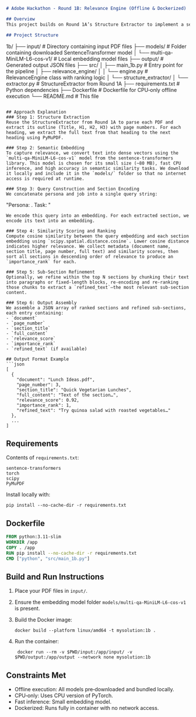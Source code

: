 ```markdown
# Adobe Hackathon - Round 1B: Relevance Engine (Offline & Dockerized)

## Overview
This project builds on Round 1A’s Structure Extractor to implement a semantic Relevance Engine. Given a collection of PDF documents, a persona, and a job‑to‑be‑done string, it returns a ranked list of the most relevant sections and refined sub‑sections. The pipeline runs entirely offline, on CPU, and is packaged in Docker.

## Project Structure
```

1b/
├── input/                             # Directory containing input PDF files
├── models/                            # Folder containing downloaded SentenceTransformer model
│   └── multi-qa-MiniLM-L6-cos-v1/     # Local embedding model files
├── output/                            # Generated output JSON files
├── src/
│   ├── main\_1b.py                     # Entry point for the pipeline
│   ├── relevance\_engine/
│   │   └── engine.py                  # RelevanceEngine class with ranking logic
│   └── structure\_extractor/
│       └── extractor.py               # StructureExtractor from Round 1A
├── requirements.txt                   # Python dependencies
├── Dockerfile                         # Dockerfile for CPU‑only offline execution
└── README.md                          # This file

```

## Approach Explanation
### Step 1: Structure Extraction  
Reuse the StructureExtractor from Round 1A to parse each PDF and extract its outline (Title, H1, H2, H3) with page numbers. For each heading, we extract the full text from that heading to the next heading using PyMuPDF.

### Step 2: Semantic Embedding  
To capture relevance, we convert text into dense vectors using the `multi-qa-MiniLM-L6-cos-v1` model from the sentence-transformers library. This model is chosen for its small size (~80 MB), fast CPU inference, and high accuracy in semantic similarity tasks. We download it locally and include it in the `models/` folder so that no internet access is required at runtime.

### Step 3: Query Construction and Section Encoding  
We concatenate persona and job into a single query string:  
```

"Persona: <persona>. Task: <job-to-be-done>"

````
We encode this query into an embedding. For each extracted section, we encode its text into an embedding.

### Step 4: Similarity Scoring and Ranking  
Compute cosine similarity between the query embedding and each section embedding using `scipy.spatial.distance.cosine`. Lower cosine distance indicates higher relevance. We collect metadata (document name, section title, page number, full text) and similarity scores, then sort all sections in descending order of relevance to produce an `importance_rank` for each.

### Step 5: Sub‑Section Refinement  
Optionally, we refine within the top N sections by chunking their text into paragraphs or fixed‐length blocks, re‑encoding and re‑ranking those chunks to extract a `refined_text`—the most relevant sub‑section content.

### Step 6: Output Assembly  
We assemble a JSON array of ranked sections and refined sub‑sections, each entry containing:
- `document`
- `page_number`
- `section_title`
- `full_content`
- `relevance_score`
- `importance_rank`
- `refined_text` (if available)

## Output Format Example  
```json
[
  {
    "document": "Lunch Ideas.pdf",
    "page_number": 3,
    "section_title": "Quick Vegetarian Lunches",
    "full_content": "Text of the section…",
    "relevance_score": 0.92,
    "importance_rank": 1,
    "refined_text": "Try quinoa salad with roasted vegetables…"
  },
  ...
]
````

## Requirements

Contents of `requirements.txt`:

```
sentence-transformers
torch
scipy
PyMuPDF
```

Install locally with:

```
pip install --no-cache-dir -r requirements.txt
```

## Dockerfile

```dockerfile
FROM python:3.11-slim
WORKDIR /app
COPY . /app
RUN pip install --no-cache-dir -r requirements.txt
CMD ["python", "src/main_1b.py"]
```

## Build and Run Instructions

1. Place your PDF files in `input/`.
2. Ensure the embedding model folder `models/multi-qa-MiniLM-L6-cos-v1` is present.
3. Build the Docker image:

   ```
   docker build --platform linux/amd64 -t mysolution:1b .
   ```
4. Run the container:

   ```
    docker run --rm -v $PWD/input:/app/input/ -v $PWD/output:/app/output --network none mysolution:1b
   ```

## Constraints Met

* Offline execution: All models pre‑downloaded and bundled locally.
* CPU‑only: Uses CPU version of PyTorch.
* Fast inference: Small embedding model.
* Dockerized: Runs fully in container with no network access.

```
```


